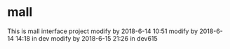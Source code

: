 # mall
This is mall interface project
modify by 2018-6-14 10:51
modify by 2018-6-14 14:18 in dev
modify by 2018-6-15 21:26 in dev615